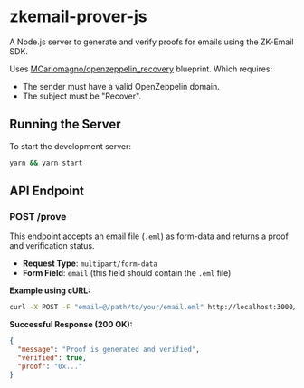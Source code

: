 # zkemail-prover-js

A Node.js server to generate and verify proofs for emails using the ZK-Email SDK. 

Uses [MCarlomagno/openzeppelin_recovery](https://registry.zk.email/b861470a-e2df-4283-bbc6-5db1d6d4d274) blueprint.
Which requires:
- The sender must have a valid OpenZeppelin domain.
- The subject must be "Recover".

## Running the Server

To start the development server:

```bash
yarn && yarn start
```

## API Endpoint

### POST /prove

This endpoint accepts an email file (`.eml`) as form-data and returns a proof and verification status.

- **Request Type**: `multipart/form-data`
- **Form Field**: `email` (this field should contain the `.eml` file)

**Example using cURL:**

```bash
curl -X POST -F "email=@/path/to/your/email.eml" http://localhost:3000/prove
```

**Successful Response (200 OK):**

```json
{
  "message": "Proof is generated and verified",
  "verified": true,
  "proof": "0x..."
}
```


